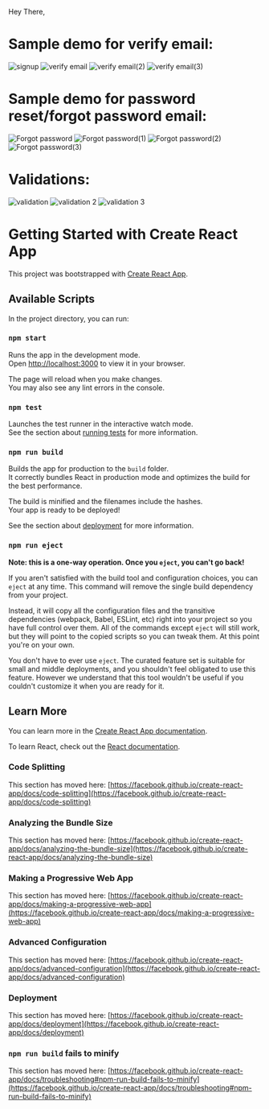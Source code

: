 Hey There,




# Sample demo for verify email:
![signup](https://user-images.githubusercontent.com/92391756/162415791-6ef6ddaf-04d1-4f6b-baaa-bfaac161af58.PNG)
![verify email](https://user-images.githubusercontent.com/92391756/162415843-435b9df7-6e4f-4d16-b792-714ce4ec5d06.PNG)
![verify email(2)](https://user-images.githubusercontent.com/92391756/162415895-b2aba84a-527d-403f-ab01-7735d9cb9bd9.PNG)
![verify email(3)](https://user-images.githubusercontent.com/92391756/162415921-983055a2-4f4f-4818-a52f-8680e64ffb4c.PNG)

# Sample demo for password reset/forgot password email:<br/>
![Forgot password](https://user-images.githubusercontent.com/92391756/162417218-692027bc-dbaa-4218-a762-e61bfcf9cc14.PNG)
![Forgot password(1)](https://user-images.githubusercontent.com/92391756/162417243-5f3590d9-7760-4d34-938b-eaa5a3fe18af.PNG)
![Forgot password(2)](https://user-images.githubusercontent.com/92391756/162417256-fecc6b52-0529-4505-ab10-88bcc9bdf04e.PNG)
![Forgot password(3)](https://user-images.githubusercontent.com/92391756/162417270-fa3613d5-4ba5-4062-bbda-2b6b21d3f663.PNG)

# Validations:
![validation](https://user-images.githubusercontent.com/92391756/162420410-6de83801-ca16-4af6-bde4-e204e564d506.PNG)
![validation 2](https://user-images.githubusercontent.com/92391756/162420436-7864f4f5-bb9c-4bb7-92ba-0e40c6bec409.PNG)
![validation 3](https://user-images.githubusercontent.com/92391756/162420459-eaef7f44-7299-46b5-9f8d-19a538e9f439.PNG)

# Getting Started with Create React App

This project was bootstrapped with [Create React App](https://github.com/facebook/create-react-app).

## Available Scripts

In the project directory, you can run:

### `npm start`

Runs the app in the development mode.\
Open [http://localhost:3000](http://localhost:3000) to view it in your browser.

The page will reload when you make changes.\
You may also see any lint errors in the console.

### `npm test`

Launches the test runner in the interactive watch mode.\
See the section about [running tests](https://facebook.github.io/create-react-app/docs/running-tests) for more information.

### `npm run build`

Builds the app for production to the `build` folder.\
It correctly bundles React in production mode and optimizes the build for the best performance.

The build is minified and the filenames include the hashes.\
Your app is ready to be deployed!

See the section about [deployment](https://facebook.github.io/create-react-app/docs/deployment) for more information.

### `npm run eject`

**Note: this is a one-way operation. Once you `eject`, you can't go back!**

If you aren't satisfied with the build tool and configuration choices, you can `eject` at any time. This command will remove the single build dependency from your project.

Instead, it will copy all the configuration files and the transitive dependencies (webpack, Babel, ESLint, etc) right into your project so you have full control over them. All of the commands except `eject` will still work, but they will point to the copied scripts so you can tweak them. At this point you're on your own.

You don't have to ever use `eject`. The curated feature set is suitable for small and middle deployments, and you shouldn't feel obligated to use this feature. However we understand that this tool wouldn't be useful if you couldn't customize it when you are ready for it.

## Learn More

You can learn more in the [Create React App documentation](https://facebook.github.io/create-react-app/docs/getting-started).

To learn React, check out the [React documentation](https://reactjs.org/).

### Code Splitting

This section has moved here: [https://facebook.github.io/create-react-app/docs/code-splitting](https://facebook.github.io/create-react-app/docs/code-splitting)

### Analyzing the Bundle Size

This section has moved here: [https://facebook.github.io/create-react-app/docs/analyzing-the-bundle-size](https://facebook.github.io/create-react-app/docs/analyzing-the-bundle-size)

### Making a Progressive Web App

This section has moved here: [https://facebook.github.io/create-react-app/docs/making-a-progressive-web-app](https://facebook.github.io/create-react-app/docs/making-a-progressive-web-app)

### Advanced Configuration

This section has moved here: [https://facebook.github.io/create-react-app/docs/advanced-configuration](https://facebook.github.io/create-react-app/docs/advanced-configuration)

### Deployment

This section has moved here: [https://facebook.github.io/create-react-app/docs/deployment](https://facebook.github.io/create-react-app/docs/deployment)

### `npm run build` fails to minify

This section has moved here: [https://facebook.github.io/create-react-app/docs/troubleshooting#npm-run-build-fails-to-minify](https://facebook.github.io/create-react-app/docs/troubleshooting#npm-run-build-fails-to-minify)
